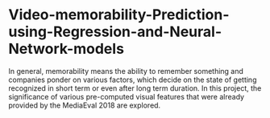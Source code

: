 # Video-memorability-Prediction-using-Regression-and-Neural-Network-models
 In general, memorability means the ability to  remember something and companies ponder on various factors,  which decide on the state of getting recognized in short term or  even after long term duration. In this project, the significance of  various pre-computed visual features that were already  provided by the MediaEval 2018 are explored.
